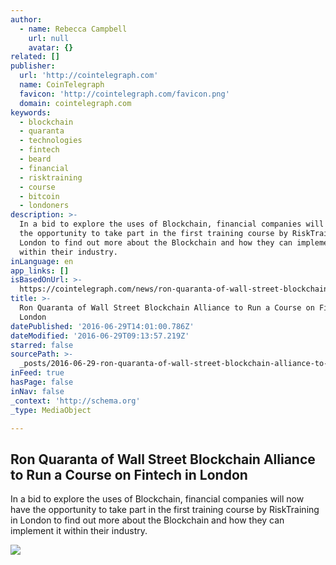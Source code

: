 ```yaml
---
author:
  - name: Rebecca Campbell
    url: null
    avatar: {}
related: []
publisher:
  url: 'http://cointelegraph.com'
  name: CoinTelegraph
  favicon: 'http://cointelegraph.com/favicon.png'
  domain: cointelegraph.com
keywords:
  - blockchain
  - quaranta
  - technologies
  - fintech
  - beard
  - financial
  - risktraining
  - course
  - bitcoin
  - londoners
description: >-
  In a bid to explore the uses of Blockchain, financial companies will now have
  the opportunity to take part in the first training course by RiskTraining in
  London to find out more about the Blockchain and how they can implement it
  within their industry.
inLanguage: en
app_links: []
isBasedOnUrl: >-
  https://cointelegraph.com/news/ron-quaranta-of-wall-street-blockchain-alliance-to-run-a-course-on-fintech-in-london
title: >-
  Ron Quaranta of Wall Street Blockchain Alliance to Run a Course on Fintech in
  London
datePublished: '2016-06-29T14:01:00.786Z'
dateModified: '2016-06-29T09:13:57.219Z'
starred: false
sourcePath: >-
  _posts/2016-06-29-ron-quaranta-of-wall-street-blockchain-alliance-to-run-a-cou.md
inFeed: true
hasPage: false
inNav: false
_context: 'http://schema.org'
_type: MediaObject

---
```

<article style=""><h1>Ron Quaranta of Wall Street Blockchain Alliance to Run a Course on Fintech in London</h1><p>In a bid to explore the uses of Blockchain, financial companies will now have the opportunity to take part in the first training course by RiskTraining in London to find out more about the Blockchain and how they can implement it within their industry.</p><img src="http://cointelegraph.com/images/725_aHR0cDovL2NvaW50ZWxlZ3JhcGguY29tL3N0b3JhZ2UvdXBsb2Fkcy92aWV3L2I2ZDg0NmNhNGYzNzZkYjdiNzRlYWIwOWQzZmRmODU0LmpwZw==.jpg" /></article>